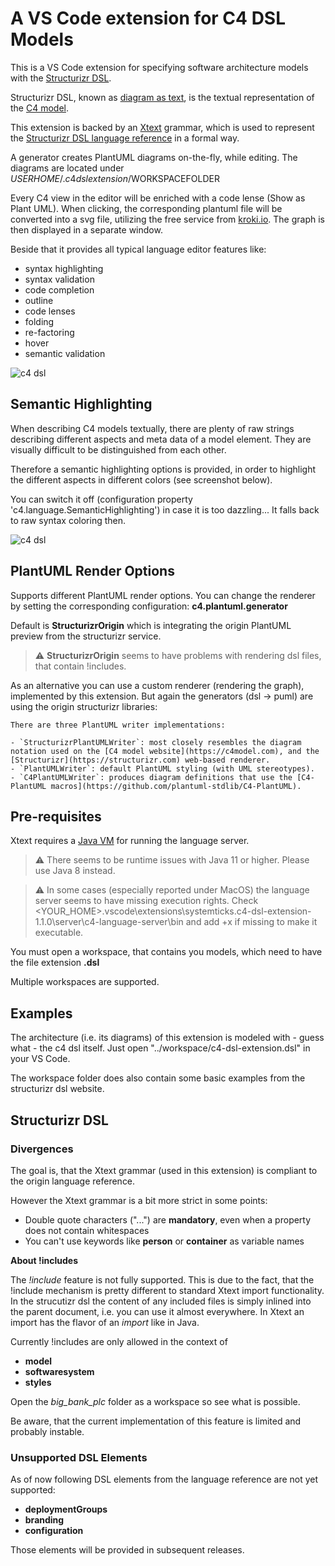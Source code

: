 # A VS Code extension for C4 DSL Models

This is a VS Code extension for specifying software architecture models with the [Structurizr DSL](https://github.com/structurizr/dsl).

Structurizr DSL, known as [diagram as text](https://structurizr.com/help/text), is the textual representation of the [C4 model](https://c4model.com/).

This extension is backed by an [Xtext](https://www.eclipse.org/Xtext/) grammar, which is used to represent the [Structurizr DSL language reference](https://github.com/structurizr/dsl/blob/master/docs/language-reference.md) in a formal way.

A generator creates PlantUML diagrams on-the-fly, while editing. The diagrams are located under $USERHOME/.c4dslextension/$WORKSPACEFOLDER 

Every C4 view in the editor will be enriched with a code lense (Show as Plant UML). When clicking, the corresponding plantuml file will be converted into a svg file, utilizing the free service from [kroki.io](https://kroki.io). 
The graph is then displayed in a separate window.

Beside that it provides all typical language editor features like:

* syntax highlighting
* syntax validation
* code completion
* outline
* code lenses
* folding
* re-factoring
* hover
* semantic validation

![c4 dsl](https://gitlab.com/systemticks/c4-grammar/-/raw/17706e9b41936def3e1a27f8289f6e138ab92707/extension/images/c4dsl-screenshot-1.png)

## Semantic Highlighting

When describing C4 models textually, there are plenty of raw strings describing different aspects and meta data of a model element. They are visually difficult to be distinguished from each other.

Therefore a semantic highlighting options is provided, in order to highlight the different aspects in different colors (see screenshot below).

You can switch it off (configuration property 'c4.language.SemanticHighlighting') in case it is too dazzling... It falls back to raw syntax coloring then.

![c4 dsl](https://gitlab.com/systemticks/c4-grammar/-/raw/master/extension/images/c4dsl-semantic-highlighting.png)

## PlantUML Render Options

Supports different PlantUML render options.
You can change the renderer by setting the corresponding configuration: **c4.plantuml.generator**

Default is **StructurizrOrigin** which is integrating the origin PlantUML preview from the structurizr service. 

> :warning: **StructurizrOrigin** seems to have problems with rendering dsl files, that contain !includes.

As an alternative you can use a custom renderer (rendering the graph), implemented by this extension.
But again the generators (dsl -> puml) are using the origin structurizr libraries:

```
There are three PlantUML writer implementations:

- `StructurizrPlantUMLWriter`: most closely resembles the diagram notation used on the [C4 model website](https://c4model.com), and the [Structurizr](https://structurizr.com) web-based renderer.
- `PlantUMLWriter`: default PlantUML styling (with UML stereotypes).
- `C4PlantUMLWriter`: produces diagram definitions that use the [C4-PlantUML macros](https://github.com/plantuml-stdlib/C4-PlantUML).
```

## Pre-requisites

Xtext requires a [Java VM](http://java.com/en/download/) for running the language server.

> :warning: There seems to be runtime issues with Java 11 or higher. Please use Java 8 instead.

> :warning: In some cases (especially reported under MacOS) the language server seems to have missing execution rights. Check <YOUR_HOME>\.vscode\extensions\systemticks.c4-dsl-extension-1.1.0\server\c4-language-server\bin and add +x if missing to make it executable.

You must open a workspace, that contains you models, which need to have the file extension **.dsl** 

Multiple workspaces are supported.

## Examples

The architecture (i.e. its diagrams) of this extension is modeled with - guess what - the c4 dsl itself.
Just open "../workspace/c4-dsl-extension.dsl" in your VS Code.

The workspace folder does also contain some basic examples from the structurizr dsl website.

## Structurizr DSL 

### Divergences

The goal is, that the Xtext grammar (used in this extension) is compliant to the origin language reference.

However the Xtext grammar is a bit more strict in some points:

* Double quote characters ("...") are **mandatory**, even when a property does not contain whitespaces
* You can't use keywords like **person** or **container** as variable names

**About !includes**

The *!include* feature is not fully supported. This is due to the fact, that the !include mechanism is pretty different to standard Xtext import functionality. In the strucutizr dsl the content of any included files is simply inlined into the parent document, i.e. you can use it almost everywhere. In Xtext an import has the flavor of an _import_ like in Java.

Currently !includes are only allowed in the context of
* **model**
* **softwaresystem**
* **styles**

Open the *big_bank_plc* folder as a workspace so see what is possible.

Be aware, that the current implementation of this feature is limited and probably instable.

### Unsupported DSL Elements

As of now following DSL elements from the language reference are not yet supported:

* **deploymentGroups**
* **branding**
* **configuration**


Those elements will be provided in subsequent releases.
